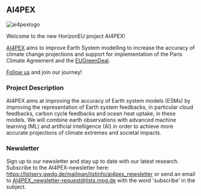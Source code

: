 ## AI4PEX

![ai4pexlogo](https://github.com/AI4PEX/Housekeeping/blob/76183e971a5ccb03c77afb86ecc31d1af41e046a/Images/ai4pex-logo-small.png)

Welcome to the new HorizonEU project AI4PEX!

[AI4PEX](https://ai4pex.org/) aims to improve Earth System modelling to increase the accuracy of climate change projections
and support for implementation of the Paris Climate Agreement and the [EUGreenDeal](https://x.com/eugreendeal?lang=en). 

[Follow us](https://x.com/AI4PEX) and join our journey! 

### Project Description

AI4PEX aims at improving the accuracy of Earth system models (ESMs) by improving the representation of Earth system feedbacks, in particular cloud feedbacks, carbon cycle feedbacks and ocean heat uptake, in these models. We will combine earth observations with advanced machine learning (ML) and artificial intelligence (AI) in order to achieve more accurate projections of climate extremes and societal impacts.

### Newsletter

Sign up to our newsletter and stay up to date with our latest research. 
Subscribe to the AI4PEX-newsletter here: <https://listserv.gwdg.de/mailman/listinfo/ai4pex_newsletter>
or send an email to <AI4PEX_newsletter-request@lists.mpg.de> with the word 'subscribe' in the subject.
